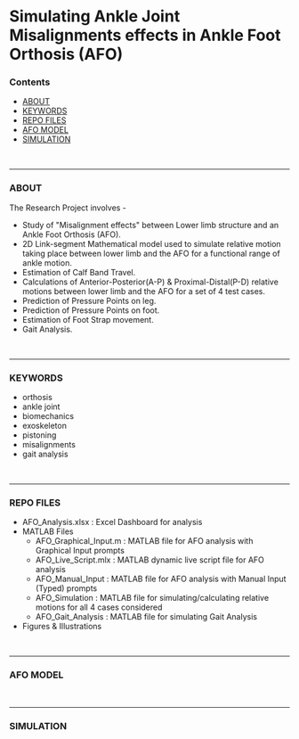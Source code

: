 # Simulating Ankle Joint Misalignments effects in Ankle Foot Orthosis (AFO)

### Contents
- [ABOUT](#about)
- [KEYWORDS](#keywords)
- [REPO FILES](#repo-files)
- [AFO MODEL](#afo-model)
- [SIMULATION](#simulation)

<br>
<hr>

### ABOUT
The Research Project involves -
- Study of "Misalignment effects" between Lower limb structure and an Ankle Foot Orthosis (AFO).
- 2D Link-segment Mathematical model used to simulate relative motion taking place between lower limb and the AFO for a functional range of ankle motion.
- Estimation of Calf Band Travel.
- Calculations of Anterior-Posterior(A-P) & Proximal-Distal(P-D) relative motions between lower limb and the AFO for a set of 4 test cases.
- Prediction of Pressure Points on leg.
- Prediction of Pressure Points on foot.
- Estimation of Foot Strap movement.
- Gait Analysis.

<br>
<hr>

### KEYWORDS
- orthosis
- ankle joint
- biomechanics
- exoskeleton
- pistoning
- misalignments
- gait analysis

<br>
<hr>

### REPO FILES
* AFO_Analysis.xlsx : Excel Dashboard for analysis
* MATLAB Files
    * AFO_Graphical_Input.m : MATLAB file for AFO analysis with Graphical Input prompts
    * AFO_Live_Script.mlx : MATLAB dynamic live script file for AFO analysis
    * AFO_Manual_Input : MATLAB file for AFO analysis with Manual Input (Typed) prompts
    * AFO_Simulation : MATLAB file for simulating/calculating relative motions for all 4 cases considered
    * AFO_Gait_Analysis : MATLAB file for simulating Gait Analysis
* Figures & Illustrations

<br>
<hr>

### AFO MODEL



<br>
<hr>

### SIMULATION



